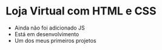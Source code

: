 # Loja Virtual com HTML e CSS

- Ainda não foi adicionado JS
- Está em desenvolvimento
- Um dos meus primeiros projetos
